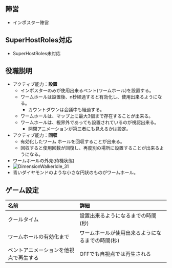 ## 陣営
- インポスター陣営

## SuperHostRoles対応
- SuperHostRoles未対応

## 役職説明
- アクティブ能力：**設置**
  - インポスターのみが使用出来るベント(ワームホール)を設置する。
  - ワームホールは設置後、n秒経過すると有効化し、使用出来るようになる。
    - カウントダウンは会議中も経過する。
  - ワームホールは、マップ上に最大3個まで存在することが出来る。
  - ワームホールは、視界外であっても設置されているのが視認出来る。
    - 開閉アニメーションが第三者にも見えるかは設定。
- アクティブ能力：**回収**
  - 有効化したワーム
ホールを回収することが出来る。
  - 回収すると使用回数が回復し、再度別の場所に設置することが出来るようになる。
- ワームホールの外見(待機状態)
- ![DimensionWalkerIdle_31](https://github.com/SuperNewRoles/SuperNewRoles/assets/69475188/0a9b8a36-74ec-402e-ac63-0659886c54f6)
- 青いダイヤモンドのような小さな円状のものがワームホール。

## ゲーム設定
| 名前 | 詳細 |
| :-- | :-- |
| クールタイム | 設置出来るようになるまでの時間(秒) |
| ワームホールの有効化まで | ワームホールが使用出来るようになるまでの時間(秒) |
| ベントアニメーションを他視点で再生する | OFFでも自視点では再生される |